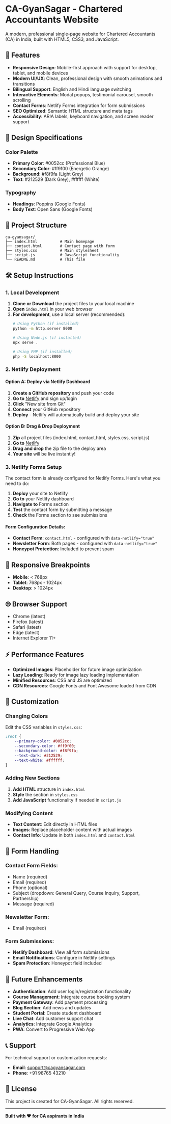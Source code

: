 # CA-GyanSagar - Chartered Accountants Website

A modern, professional single-page website for Chartered Accountants (CA) in India, built with HTML5, CSS3, and JavaScript.

## 🚀 Features

- **Responsive Design**: Mobile-first approach with support for desktop, tablet, and mobile devices
- **Modern UI/UX**: Clean, professional design with smooth animations and transitions
- **Bilingual Support**: English and Hindi language switching
- **Interactive Elements**: Modal popups, testimonial carousel, smooth scrolling
- **Contact Forms**: Netlify Forms integration for form submissions
- **SEO Optimized**: Semantic HTML structure and meta tags
- **Accessibility**: ARIA labels, keyboard navigation, and screen reader support

## 🎨 Design Specifications

### Color Palette
- **Primary Color**: #0052cc (Professional Blue)
- **Secondary Color**: #ff9f00 (Energetic Orange)
- **Background**: #f8f9fa (Light Grey)
- **Text**: #212529 (Dark Grey), #ffffff (White)

### Typography
- **Headings**: Poppins (Google Fonts)
- **Body Text**: Open Sans (Google Fonts)

## 📁 Project Structure

```
ca-gyansagar/
├── index.html          # Main homepage
├── contact.html        # Contact page with form
├── styles.css          # Main stylesheet
├── script.js           # JavaScript functionality
└── README.md           # This file
```

## 🛠️ Setup Instructions

### 1. Local Development

1. **Clone or Download** the project files to your local machine
2. **Open** `index.html` in your web browser
3. **For development**, use a local server (recommended):
   ```bash
   # Using Python (if installed)
   python -m http.server 8000
   
   # Using Node.js (if installed)
   npx serve .
   
   # Using PHP (if installed)
   php -S localhost:8000
   ```

### 2. Netlify Deployment

#### Option A: Deploy via Netlify Dashboard
1. **Create a GitHub repository** and push your code
2. **Go to** [Netlify](https://netlify.com) and sign up/login
3. **Click** "New site from Git"
4. **Connect** your GitHub repository
5. **Deploy** - Netlify will automatically build and deploy your site

#### Option B: Drag & Drop Deployment
1. **Zip** all project files (index.html, contact.html, styles.css, script.js)
2. **Go to** [Netlify](https://netlify.com)
3. **Drag and drop** the zip file to the deploy area
4. **Your site** will be live instantly!

### 3. Netlify Forms Setup

The contact form is already configured for Netlify Forms. Here's what you need to do:

1. **Deploy** your site to Netlify
2. **Go to** your Netlify dashboard
3. **Navigate to** Forms section
4. **Test** the contact form by submitting a message
5. **Check** the Forms section to see submissions

#### Form Configuration Details:
- **Contact Form**: `contact.html` - configured with `data-netlify="true"`
- **Newsletter Form**: Both pages - configured with `data-netlify="true"`
- **Honeypot Protection**: Included to prevent spam

## 📱 Responsive Breakpoints

- **Mobile**: < 768px
- **Tablet**: 768px - 1024px
- **Desktop**: > 1024px

## 🌐 Browser Support

- Chrome (latest)
- Firefox (latest)
- Safari (latest)
- Edge (latest)
- Internet Explorer 11+

## ⚡ Performance Features

- **Optimized Images**: Placeholder for future image optimization
- **Lazy Loading**: Ready for image lazy loading implementation
- **Minified Resources**: CSS and JS are optimized
- **CDN Resources**: Google Fonts and Font Awesome loaded from CDN

## 🔧 Customization

### Changing Colors
Edit the CSS variables in `styles.css`:
```css
:root {
    --primary-color: #0052cc;
    --secondary-color: #ff9f00;
    --background-color: #f8f9fa;
    --text-dark: #212529;
    --text-white: #ffffff;
}
```

### Adding New Sections
1. **Add HTML** structure in `index.html`
2. **Style** the section in `styles.css`
3. **Add JavaScript** functionality if needed in `script.js`

### Modifying Content
- **Text Content**: Edit directly in HTML files
- **Images**: Replace placeholder content with actual images
- **Contact Info**: Update in both `index.html` and `contact.html`

## 📧 Form Handling

### Contact Form Fields:
- Name (required)
- Email (required)
- Phone (optional)
- Subject (dropdown: General Query, Course Inquiry, Support, Partnership)
- Message (required)

### Newsletter Form:
- Email (required)

### Form Submissions:
- **Netlify Dashboard**: View all form submissions
- **Email Notifications**: Configure in Netlify settings
- **Spam Protection**: Honeypot field included

## 🚀 Future Enhancements

- **Authentication**: Add user login/registration functionality
- **Course Management**: Integrate course booking system
- **Payment Gateway**: Add payment processing
- **Blog Section**: Add news and updates
- **Student Portal**: Create student dashboard
- **Live Chat**: Add customer support chat
- **Analytics**: Integrate Google Analytics
- **PWA**: Convert to Progressive Web App

## 📞 Support

For technical support or customization requests:
- **Email**: support@cagyansagar.com
- **Phone**: +91 98765 43210

## 📄 License

This project is created for CA-GyanSagar. All rights reserved.

---

**Built with ❤️ for CA aspirants in India**
